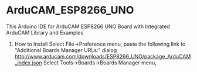 # ArduCAM_ESP8266_UNO
This Arduino IDE for ArduCAM ESP8266 UNO Board with Integrated ArduCAM Library and Examples

1. How to Install
Select File->Preference menu, paste the following link to "Additional Boards Manager URLs:" dialog
http://www.arducam.com/downloads/ESP8266_UNO/package_ArduCAM_index.json
Select Tools->Boards->Boards Manager menu, 